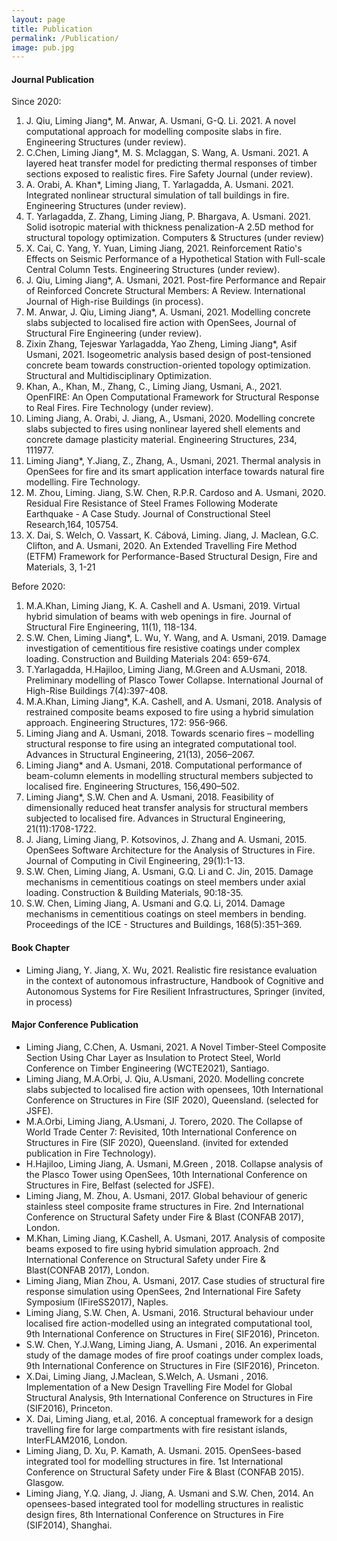 ```yaml
---
layout: page
title: Publication
permalink: /Publication/
image: pub.jpg
---
```

#### Journal Publication
<p>Since 2020:</p>
<ol>
  <li>J. Qiu, Liming Jiang*, M. Anwar, A. Usmani, G-Q. Li.  2021. A novel computational approach for modelling composite slabs in fire. Engineering Structures (under review).</li>
  <li>C.Chen, Liming Jiang*, M. S. Mclaggan, S. Wang, A. Usmani. 2021. A layered heat transfer model for predicting thermal responses of timber sections exposed to realistic fires. Fire Safety Journal (under review).</li>
  <li>A. Orabi, A. Khan*, Liming Jiang, T. Yarlagadda, A. Usmani. 2021. Integrated nonlinear structural simulation of tall buildings in fire. Engineering Structures (under review).</li>
  <li>T. Yarlagadda, Z. Zhang, Liming Jiang, P. Bhargava, A. Usmani. 2021. Solid isotropic material with thickness penalization-A 2.5D method for structural topology optimization. Computers & Structures (under review)</li>
  <li> X. Cai, C. Yang, Y. Yuan, Liming Jiang, 2021. Reinforcement Ratio's Effects on Seismic Performance of a Hypothetical Station with Full-scale Central Column Tests. Engineering Structures (under review).</li>
  <li>J. Qiu, Liming Jiang*, A. Usmani, 2021. Post-fire Performance and Repair of Reinforced Concrete Structural Members: A Review. International Journal of High-rise Buildings (in process). </li>
  <li> M. Anwar, J. Qiu, Liming Jiang*, A. Usmani,  2021. Modelling concrete slabs subjected to localised fire action with OpenSees, Journal of Structural Fire Engineering (under review).</li>
  <li> Zixin Zhang, Tejeswar Yarlagadda, Yao Zheng, Liming Jiang*, Asif Usmani, 2021. Isogeometric analysis based design of post-tensioned concrete beam towards construction-oriented topology optimization. Structural and Multidisciplinary Optimization.</li>
  <li> Khan, A., Khan, M., Zhang, C., Liming Jiang, Usmani, A., 2021. OpenFIRE: An Open Computational Framework for Structural Response to Real Fires. Fire Technology (under review).</li>
  <li> Liming Jiang, A. Orabi, J. Jiang, A., Usmani, 2020. Modelling concrete slabs subjected to fires using nonlinear layered shell elements and concrete damage plasticity material. Engineering Structures, 234, 111977.</li>
  <li> Liming Jiang*, Y.Jiang, Z., Zhang, A., Usmani, 2021. Thermal analysis in OpenSees for fire and its smart application interface towards natural fire modelling. Fire Technology.</li>
  <li> M. Zhou, Liming. Jiang, S.W. Chen, R.P.R. Cardoso and A. Usmani, 2020. Residual Fire Resistance of Steel Frames Following Moderate Earthquake - A Case Study. Journal of Constructional Steel Research,164, 105754. </li>
  <li> X. Dai, S. Welch, O. Vassart, K. Cábová, Liming. Jiang, J. Maclean, G.C. Clifton, and A. Usmani, 2020. An Extended Travelling Fire Method (ETFM) Framework for Performance-Based Structural Design, Fire and Materials, 3, 1-21 </li>
</ol>
<p>Before 2020:</p>
<ol>
  <li>M.A.Khan, Liming Jiang, K. A. Cashell and A. Usmani, 2019. Virtual hybrid simulation of beams with web openings in fire. Journal of Structural Fire Engineering, 11(1), 118-134.</li>
  <li>S.W. Chen, Liming Jiang*, L. Wu, Y. Wang, and A. Usmani, 2019. Damage investigation of cementitious fire resistive coatings under complex loading. Construction and Building Materials 204: 659-674.</li>
  <li>T.Yarlagadda, H.Hajiloo, Liming Jiang, M.Green and A.Usmani, 2018. Preliminary modelling of Plasco Tower Collapse. International Journal of High-Rise Buildings 7(4):397-408.</li>
  <li>M.A.Khan, Liming Jiang*, K.A. Cashell, and A. Usmani, 2018. Analysis of restrained composite beams exposed to fire using a hybrid simulation approach. Engineering Structures, 172: 956-966.</li>
  <li> Liming Jiang and A. Usmani, 2018. Towards scenario fires – modelling structural response to fire using an integrated computational tool. Advances in Structural Engineering, 21(13), 2056–2067.</li>
  <li>Liming Jiang* and A. Usmani, 2018. Computational performance of beam-column elements in modelling structural members subjected to localised fire. Engineering Structures, 156,490–502. </li>
  <li> Liming Jiang*, S.W. Chen and A. Usmani, 2018. Feasibility of dimensionally reduced heat transfer analysis for structural members subjected to localised fire. Advances in Structural Engineering, 21(11):1708-1722.</li>
  <li> J. Jiang, Liming Jiang, P. Kotsovinos, J. Zhang and A. Usmani, 2015. OpenSees Software Architecture for the Analysis of Structures in Fire. Journal of Computing in Civil Engineering, 29(1):1-13.</li>
  <li> S.W. Chen, Liming Jiang, A. Usmani, G.Q. Li and C. Jin, 2015. Damage mechanisms in cementitious coatings on steel members under axial loading. Construction & Building Materials, 90:18-35.</li>
  <li> S.W. Chen, Liming Jiang, A. Usmani and G.Q. Li, 2014. Damage mechanisms in cementitious coatings on steel members in bending. Proceedings of the ICE - Structures and Buildings, 168(5):351–369. </li>
</ol>

#### Book Chapter

<ul>
  <li>Liming Jiang, Y. Jiang, X. Wu, 2021. Realistic fire resistance evaluation in the context of autonomous infrastructure, Handbook of Cognitive and Autonomous Systems for Fire Resilient Infrastructures, Springer (invited, in process) </li>

</ul>

#### Major Conference Publication

<ul>
  <li>Liming Jiang, C.Chen, A. Usmani, 2021. A Novel Timber-Steel Composite Section Using Char Layer as Insulation to Protect Steel, World Conference on Timber Engineering (WCTE2021), Santiago.</li>
  <li> Liming Jiang, M.A.Orbi, J. Qiu, A.Usmani, 2020. Modelling concrete slabs subjected to localised fire action with opensees, 10th International Conference on Structures in Fire (SIF 2020), Queensland. (selected for JSFE).</li>
   <li> M.A.Orbi, Liming Jiang, A.Usmani, J. Torero, 2020. The Collapse of World Trade Center 7: Revisited, 10th International Conference on Structures in Fire (SIF 2020), Queensland. (invited for extended publication in Fire Technology).</li>
    <li>H.Hajiloo,  Liming Jiang,  A. Usmani, M.Green , 2018. Collapse analysis of the Plasco Tower using OpenSees, 10th International Conference on Structures in Fire, Belfast (selected for JSFE). </li>
	<li>Liming Jiang, M. Zhou, A. Usmani, 2017. Global behaviour of generic stainless steel composite frame structures in Fire. 2nd International Conference on Structural Safety under Fire & Blast (CONFAB 2017), London. </li>
	<li> M.Khan, Liming Jiang, K.Cashell, A. Usmani, 2017. Analysis of composite beams exposed to fire using hybrid simulation approach. 2nd International Conference on Structural Safety under Fire & Blast(CONFAB 2017), London.</li>
	<li> Liming Jiang, Mian Zhou, A. Usmani, 2017. Case studies of structural fire response simulation using OpenSees, 2nd International Fire Safety Symposium (IFireSS2017), Naples.</li>
	<li> Liming Jiang, S.W. Chen, A. Usmani, 2016. Structural behaviour under localised fire action-modelled using an integrated computational tool, 9th International Conference on Structures in Fire( SIF2016), Princeton.</li>
	<li> S.W. Chen, Y.J.Wang, Liming Jiang, A. Usmani , 2016. An experimental study of the damage modes of fire proof coatings under complex loads, 9th International Conference on Structures in Fire (SIF2016), Princeton.</li>
	<li>X.Dai, Liming Jiang, J.Maclean, S.Welch, A. Usmani , 2016. Implementation of a New Design Travelling Fire Model for Global Structural Analysis, 9th International Conference on Structures in Fire (SIF2016), Princeton.  </li>
	<li> X. Dai, Liming Jiang, et.al, 2016. A conceptual framework for a design travelling fire for large compartments with fire resistant islands, InterFLAM2016, London. </li>
	<li> Liming Jiang, D. Xu, P. Kamath, A. Usmani. 2015. OpenSees-based integrated tool for modelling structures in fire. 1st International Conference on Structural Safety under Fire & Blast (CONFAB 2015). Glasgow. </li>
	<li> Liming Jiang, Y.Q. Jiang, J. Jiang, A. Usmani and S.W. Chen, 2014. An opensees-based integrated tool for modelling structures in realistic design fires, 8th International Conference on Structures in Fire (SIF2014), Shanghai. </li>

</ul>